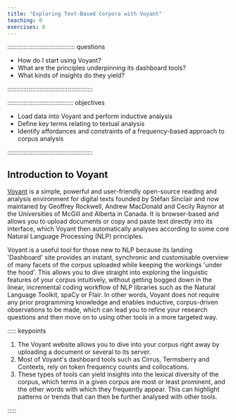 ```yaml
---
title: "Exploring Text-Based Corpora with Voyant"
teaching: 0
exercises: 0
---
```


:::::::::::::::::::::::::::::::::::::: questions 

- How do I start using Voyant?
- What are the principles underpinning its dashboard tools?
- What kinds of insights do they yield?

::::::::::::::::::::::::::::::::::::::::::::::::

::::::::::::::::::::::::::::::::::::: objectives

- Load data into Voyant and perform inductive analysis
- Define key terms relating to textual analysis
- Identify affordances and constraints of a frequency-based approach to corpus analysis

::::::::::::::::::::::::::::::::::::::::::::::::

## Introduction to Voyant

[Voyant](https://voyant-tools.org/) is a simple, powerful and user-friendly open-source reading and analysis environment for digital texts founded by Stéfan Sinclair and now maintaned by Geoffrey Rockwell, Andrew MacDonald and Cecily Raynor at the Universities of McGill and Alberta in Canada. It is browser-based and allows you to upload documents or copy and paste text directly into its interface, which Voyant then automatically analyses according to some core Natural Language Processing (NLP) principles.

Voyant is a useful tool for those new to NLP because its landing 'Dashboard' site provides an instant, synchronic and customisable overview of many facets of the corpus uploaded while keeping the workings 'under the hood'. This allows you to dive straight into exploring the linguistic features of your corpus intuitively, without getting bogged down in the linear, incremental coding workflow of NLP libraries such as the Natural Language Toolkit, spaCy or Flair. In other words, Voyant does not require any prior programming knowledge and enables inductive, corpus-driven observations to be made, which can lead you to refine your research questions and then move on to using other tools in a more targeted way.

::::: keypoints  

1. The Voyant website allows you to dive into your corpus right away by uploading a document or several to its server.  
2. Most of Voyant's dashboard tools such as Cirrus, Termsberry and Contexts, rely on token frequency counts and collocations.  
3. These types of tools can yield insights into the lexical diversity of the corpus, which terms in a given corpus are most or least prominent, and the other words with which they frequently appear. This can highlight patterns or trends that can then be further analysed with other tools.

::::: 

